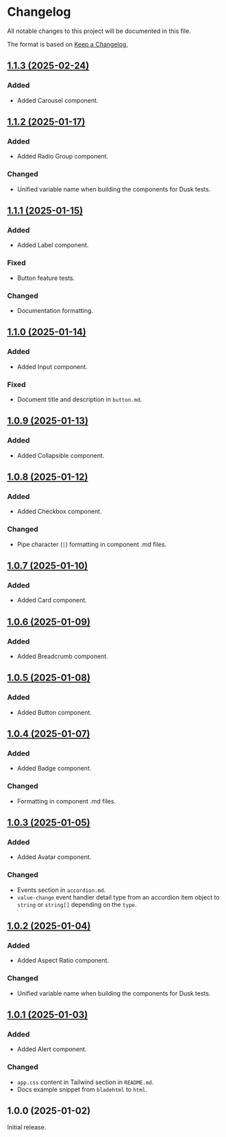 # Changelog

All notable changes to this project will be documented in this file.

The format is based on [Keep a Changelog](https://keepachangelog.com/en/1.0.0/),

## [1.1.3 (2025-02-24)](https://github.com/BJNSTNKVC/laravel-shadcn-ui/compare/1.1.2...1.1.3)

### Added

- Added Carousel component.

## [1.1.2 (2025-01-17)](https://github.com/BJNSTNKVC/laravel-shadcn-ui/compare/1.1.1...1.1.2)

### Added

- Added Radio Group component.

### Changed

- Unified variable name when building the components for Dusk tests.

## [1.1.1 (2025-01-15)](https://github.com/BJNSTNKVC/laravel-shadcn-ui/compare/1.1.0...1.1.1)

### Added

- Added Label component.

### Fixed

- Button feature tests.

### Changed

- Documentation formatting.

## [1.1.0 (2025-01-14)](https://github.com/BJNSTNKVC/laravel-shadcn-ui/compare/1.0.9...1.1.0)

### Added

- Added Input component.

### Fixed

- Document title and description in `button.md`.

## [1.0.9 (2025-01-13)](https://github.com/BJNSTNKVC/laravel-shadcn-ui/compare/1.0.8...1.0.9)

### Added

- Added Collapsible component.

## [1.0.8 (2025-01-12)](https://github.com/BJNSTNKVC/laravel-shadcn-ui/compare/1.0.7...1.0.8)

### Added

- Added Checkbox component.

### Changed

- Pipe character (`|`) formatting in component .md files.

## [1.0.7 (2025-01-10)](https://github.com/BJNSTNKVC/laravel-shadcn-ui/compare/1.0.6...1.0.7)

### Added

- Added Card component.

## [1.0.6 (2025-01-09)](https://github.com/BJNSTNKVC/laravel-shadcn-ui/compare/1.0.5...1.0.6)

### Added

- Added Breadcrumb component.

## [1.0.5 (2025-01-08)](https://github.com/BJNSTNKVC/laravel-shadcn-ui/compare/1.0.4...1.0.5)

### Added

- Added Button component.

## [1.0.4 (2025-01-07)](https://github.com/BJNSTNKVC/laravel-shadcn-ui/compare/1.0.3...1.0.4)

### Added

- Added Badge component.

### Changed

- Formatting in component .md files.

## [1.0.3 (2025-01-05)](https://github.com/BJNSTNKVC/laravel-shadcn-ui/compare/1.0.2...1.0.3)

### Added

- Added Avatar component.

### Changed

- Events section in `accordion.md`.
- `value-change` event handler detail type from an accordion item object to `string` or `string[]` depending on the
  `type`.

## [1.0.2 (2025-01-04)](https://github.com/BJNSTNKVC/laravel-shadcn-ui/compare/1.0.1...1.0.2)

### Added

- Added Aspect Ratio component.

### Changed

- Unified variable name when building the components for Dusk tests.

## [1.0.1 (2025-01-03)](https://github.com/BJNSTNKVC/laravel-shadcn-ui/compare/1.0.0...1.0.1)

### Added

- Added Alert component.

### Changed

- `app.css` content in Tailwind section in `README.md`.
- Docs example snippet from `bladehtml` to `html`.

## 1.0.0 (2025-01-02)

Initial release.